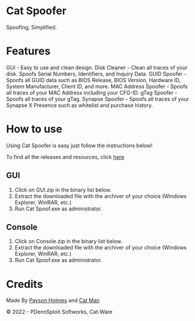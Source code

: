 # Cat Spoofer

Spoofing, Simplified.

# Features

GUI - Easy to use and clean design.
Disk Cleaner - Clean all traces of your disk. Spoofs Serial Numbers, Identifiers, and Inquiry Data.
GUID Spoofer - Spoofs all GUID data such as BIOS Release, BIOS Version, Hardware ID, System Manufacturer, Client ID, and more.
MAC Address Spoofer - Spoofs all traces of your MAC Address including your CFG-ID.
gTag Spoofer - Spoofs all traces of your gTag.
Synapse Spoofer - Spoofs all traces of your Synapse X Presence such as whitelist and purchase history.

# How to use

Using Cat Spoofer is easy just follow the instructions below!

To find all the releases and resources, click [here](https://github.com/P-DennyGamingYT/Cat-Spoof/releases/latest)

## GUI

1. Click on GUI.zip in the binary list below.
2. Extract the downloaded file with the archiver of your choice (Windows Explorer, WinRAR, etc.)
3. Run Cat Spoof.exe as administrator.

## Console

1. Click on Console.zip in the binary list below.
2. Extract the downloaded file with the archiver of your choice (Windows Explorer, WinRAR, etc.)
3. Run Cat Spoof.exe as administrator.

# Credits

Made By [Payson Holmes](https://github.com/P-DennyGamingYT/) and [Cat Man](https://discord.com/users/991914333372162109)

&copy; 2022 - PDennSploit Softworks, Cat-Ware
